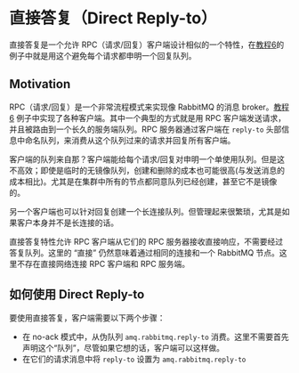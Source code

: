 # 直接答复（Direct Reply-to）

直接答复是一个允许 RPC（请求/回复）客户端设计相似的一个特性，在[教程6](https://www.rabbitmq.com/getstarted.html)的例子中就是用这个避免每个请求都申明一个回复队列。

## Motivation

RPC（请求/回复）是一个非常流程模式来实现像 RabbitMQ 的消息 broker。[教程6](https://www.rabbitmq.com/getstarted.html) 例子中实现了各种客户端。其中一个典型的方式就是用 RPC 客户端发送请求，并且被路由到一个长久的服务端队列。RPC 服务器通过客户端在 `reply-to` 头部信息中命名队列，来消费从这个队列过来的请求并回复所有客户端。

客户端的队列来自那？客户端能给每个请求/回复对申明一个单使用队列。但是这不高效；即使是临时的无镜像队列，创建和删除的成本也可能很高(与发送消息的成本相比)。尤其是在集群中所有的节点都同意队列已经创建，甚至它不是镜像的。

另一个客户端也可以针对回复创建一个长连接队列。但管理起来很繁琐，尤其是如果客户本身并不是长连接的话。

直接答复特性允许  RPC 客户端从它们的 RPC 服务器接收直接响应，不需要经过答复队列。这里的 “直接” 仍然意味着通过相同的连接和一个 RabbitMQ 节点。这里不存在直接网络连接 RPC 客户端和 RPC 服务端。

## 如何使用 Direct Reply-to

要使用直接答复，客户端需要以下两个步骤：

- 在 no-ack 模式中，从伪队列 `amq.rabbitmq.reply-to` 消费。这里不需要首先声明这个“队列”，尽管如果它想的话，客户端可以这样做。
- 在它们的请求消息中将 `reply-to` 设置为 `amq.rabbitmq.reply-to`


